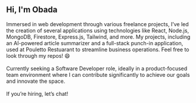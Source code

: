 <h2> Hi, I'm Obada </h2>
Immersed in web development through various freelance projects, I’ve led the creation of several applications using technologies like React, Node.js, MongoDB, Firestore, Express.js, Tailwind, and more. My projects, including an AI-powered article summarizer and a full-stack punch-in application, used at Pouletto Restuarant to streamline business operations. Feel free to look through my repos! 😄 <br/>
 <br/>
Currently seeking a Software Developer role, ideally in a product-focused team environment where I can contribute significantly to achieve our goals and innovate the space. <br/>
 <br/>
If you’re hiring, let’s chat! 
